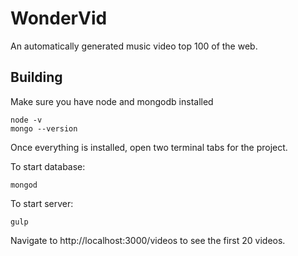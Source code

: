 # WonderVid

An automatically generated music video top 100 of the web.

## Building

Make sure you have node and mongodb installed

```shell
node -v
mongo --version
```

Once everything is installed, open two terminal tabs for the project.

To start database:
```shell
mongod
```
To start server:
```shell
gulp
```

Navigate to http://localhost:3000/videos to see the first 20 videos.